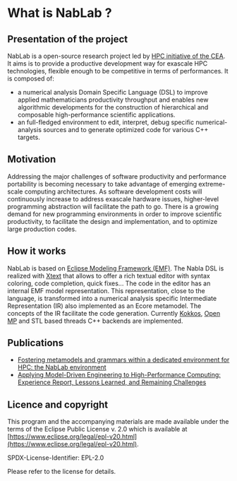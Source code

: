 
# What is NabLab ?

## Presentation of the project

NabLab is a open-source research project led by [HPC initiative of the CEA](http://www-hpc.cea.fr/index-en.htm).
It aims is to provide a productive development way for exascale HPC technologies, flexible enough to be competitive in terms of performances.
It is composed of:

- a numerical analysis Domain Specific Language (DSL) to improve applied mathematicians productivity throughput and enables new algorithmic developments for the construction of hierarchical and composable high-performance scientific applications.
- an full-fledged environment to edit, interpret, debug specific numerical-analysis sources and to generate optimized code for various C++ targets.


## Motivation

Addressing the major challenges of software productivity and performance portability is becoming necessary to take advantage of emerging extreme-scale computing architectures. As software development costs will continuously increase to address exascale hardware issues, higher-level programming abstraction will facilitate the path to go. There is a growing demand for new programming environments in order to improve scientific productivity, to facilitate the design and implementation, and to optimize large production codes.


## How it works

NabLab is based on [Eclipse Modeling Framework (EMF)](https://www.eclipse.org/modeling/emf). The Nabla DSL is realized with [Xtext](https://www.eclipse.org/Xtext) that allows to offer a rich textual editor with syntax coloring, code completion, quick fixes... The code in the editor has an internal EMF model representation. This representation, close to the language, is transformed into a numerical analysis specific Intermediate Representation (IR) also implemented as an Ecore metamodel. The concepts of the IR facilitate the code generation. Currently [Kokkos](https://github.com/kokkos), [Open MP](https://www.openmp.org/) and STL based threads C++ backends are implemented.


## Publications

- [Fostering metamodels and grammars within a dedicated environment for HPC: the NabLab environment](https://hal.inria.fr/hal-01910139)
- [Applying Model-Driven Engineering to High-Performance Computing: Experience Report, Lessons Learned, and Remaining Challenges ](https://hal.inria.fr/hal-02296030)


## Licence and copyright

This program and the accompanying materials are made available under the terms of the Eclipse Public License v. 2.0 which is available at [https://www.eclipse.org/legal/epl-v20.html](https://www.eclipse.org/legal/epl-v20.html).

SPDX-License-Identifier: EPL-2.0

Please refer to the license for details.
